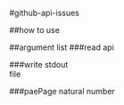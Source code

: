 #github-api-issues


##how to use


##argument list
###read
api

###write
stdout<br>
file

###paePage
natural number
